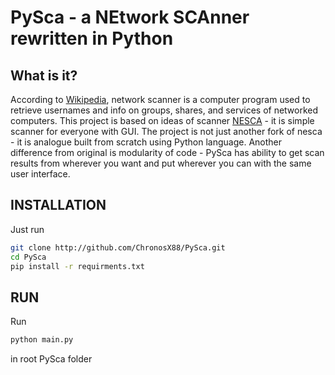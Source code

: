 PySca - a NEtwork SCAnner rewritten in Python
=============================
What is it?
------------
According to [Wikipedia](https://en.wikipedia.org/wiki/Network_enumeration#Software),
network scanner is a computer program used to retrieve usernames and info on groups, shares, and services of networked computers.
This project is based on ideas of scanner [NESCA](https://github.com/pantyusha/nesca) - it is simple scanner for everyone with GUI. The project is not just another fork of nesca - it is analogue built from scratch using Python language. Another difference from original is modularity of code - PySca has ability to get scan results from wherever you want and put wherever you can with the same user interface.

INSTALLATION
------------
Just run
```bash
git clone http://github.com/ChronosX88/PySca.git
cd PySca
pip install -r requirments.txt
```

RUN
------------
Run
```bash 
python main.py
```
in root PySca folder
